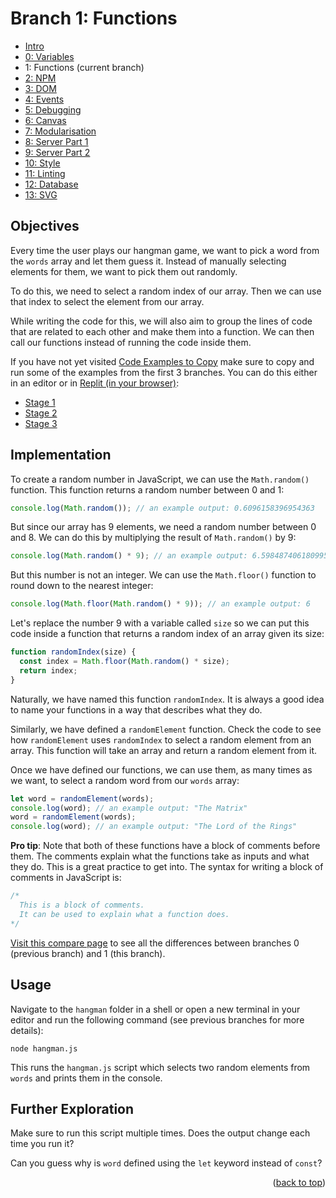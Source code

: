 <div id="top"></div>

<!-- BRANCH TITLE -->

# Branch 1: Functions

- [Intro](https://github.dev/manighahrmani/hangman-in-branches)
- [0: Variables](https://github.com/portsoc/hangman-in-branches/tree/0)
- 1: Functions (current branch)
- [2: NPM](https://github.com/portsoc/hangman-in-branches/tree/2)
- [3: DOM](https://github.com/portsoc/hangman-in-branches/tree/3)
- [4: Events](https://github.com/portsoc/hangman-in-branches/tree/4)
- [5: Debugging](https://github.com/portsoc/hangman-in-branches/tree/5)
- [6: Canvas](https://github.com/portsoc/hangman-in-branches/tree/6)
- [7: Modularisation](https://github.com/portsoc/hangman-in-branches/tree/7)
- [8: Server Part 1](https://github.com/portsoc/hangman-in-branches/tree/8)
- [9: Server Part 2](https://github.com/portsoc/hangman-in-branches/tree/9)
- [10: Style](https://github.com/portsoc/hangman-in-branches/tree/10)
- [11: Linting](https://github.com/portsoc/hangman-in-branches/tree/11)
- [12: Database](https://github.com/portsoc/hangman-in-branches/tree/12)
- [13: SVG](https://github.com/portsoc/hangman-in-branches/tree/13)

## Objectives

Every time the user plays our hangman game, we want to pick a word from the `words` array and let them guess it.
Instead of manually selecting elements for them, we want to pick them out randomly.

To do this, we need to select a random index of our array.
Then we can use that index to select the element from our array.

While writing the code for this, we will also aim to group the lines of code that are related to each other and make them into a function.
We can then call our functions instead of running the code inside them.

If you have not yet visited
[Code Examples to Copy](https://portsoc.github.io/code-copy-examples/)
make sure to copy and run some of the examples from the first 3 branches.
You can do this either in an editor or in [Replit (in your browser)](https://replit.com/new/nodejs):

- [Stage 1](https://portsoc.github.io/code-copy-examples)
- [Stage 2](https://portsoc.github.io/code-copy-examples/stage-2)
- [Stage 3](https://portsoc.github.io/code-copy-examples/stage-3)

## Implementation

To create a random number in JavaScript, we can use the `Math.random()` function.
This function returns a random number between 0 and 1:
  
```js
console.log(Math.random()); // an example output: 0.6096158396954363
```

But since our array has 9 elements, we need a random number between 0 and 8.
We can do this by multiplying the result of `Math.random()` by 9:

```js
console.log(Math.random() * 9); // an example output: 6.598487406180995
```

But this number is not an integer.
We can use the `Math.floor()` function to round down to the nearest integer:

```js
console.log(Math.floor(Math.random() * 9)); // an example output: 6
```

Let's replace the number 9 with a variable called `size` so we can put this code inside a function that returns a random index of an array given its size:

```js
function randomIndex(size) {
  const index = Math.floor(Math.random() * size);
  return index;
}
```

Naturally, we have named this function `randomIndex`.
It is always a good idea to name your functions in a way that describes what they do.

Similarly, we have defined a `randomElement` function.
Check the code to see how `randomElement` uses `randomIndex` to select a random element from an array.
This function will take an array and return a random element from it.

Once we have defined our functions, we can use them, as many times as we want, to select a random word from our `words` array:

```js
let word = randomElement(words);
console.log(word); // an example output: "The Matrix"
word = randomElement(words);
console.log(word); // an example output: "The Lord of the Rings"
```

**Pro tip**: Note that both of these functions have a block of comments before them.
The comments explain what the functions take as inputs and what they do.
This is a great practice to get into.
The syntax for writing a block of comments in JavaScript is:

```js
/*
  This is a block of comments.
  It can be used to explain what a function does.
*/
```

[Visit this compare page](https://github.com/portsoc/hangman-in-branches/compare/0...1?diff=split) to see all the differences between branches 0 (previous branch) and 1 (this branch).

## Usage

Navigate to the `hangman` folder in a shell or open a new terminal in your editor and run the following command (see previous branches for more details):

```
node hangman.js
```

This runs the `hangman.js` script which selects two random elements from `words` and prints them in the console.

## Further Exploration

Make sure to run this script multiple times.
Does the output change each time you run it?

Can you guess why is `word` defined using the `let` keyword instead of `const`?

<p align="right">(<a href="#top">back to top</a>)</p>
